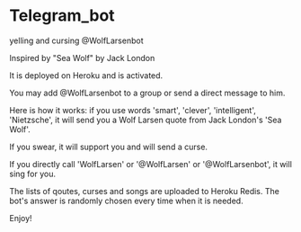 # Telegram_bot
yelling and cursing @WolfLarsenbot 

Inspired by "Sea Wolf" by Jack London

It is deployed on Heroku and is activated.

You may add @WolfLarsenbot to a group or send a direct message to him.

Here is how it works: if you use words 'smart', 'clever', 'intelligent', 'Nietzsche', it will send you a Wolf Larsen quote 
from Jack London's 'Sea Wolf'.

If you swear, it will support you and will send a curse.

If you directly call 'WolfLarsen' or '@WolfLarsen' or '@WolfLarsenbot', it will sing for you.

The lists of qoutes, curses and songs are uploaded to Heroku Redis. The bot's answer is randomly chosen every time when it is needed.


Enjoy!
